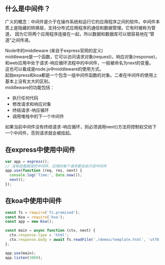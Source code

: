 ## 什么是中间件？
广义的概念：中间件是介于在操作系统和运行它的应用程序之间的软件。中间件本质上是隐藏的转换层，支持分布式应用程序的通信和数据管理。它有时被称为管道，
因为它将两个应用程序连接在一起，所以数据和数据库可以很容易地在“管道”之间传递。</br>

Node中的middleware (来自于express官网的定义)</br>
middleware是一个函数，它可以访问请求对象(request)，响应对象(response)，和web应用中处于请求-响应循环流程中的中间件，一般被命名为next的变量。</br>
这也可以看成是node.js中middleware的使用方式。</br>
起始express和koa都是一个包含一组中间件函数的对象。二者在中间件的使用上基本上没有太大的区别。</br>
middleware的功能包括：
* 执行任何代码
* 修改请求和响应对象
* 终结请求-响应循环
* 调用堆栈中的下一个中间件</br>

如果当前中间件没有终结请求-响应循环，则必须调用next()方法将控制权交给下一个中间件，否则请求就会被挂起。
## 在express中使用中间件
```javascript
var app = express();
// 没有挂载路径的中间件，应用的每个请求都会执行该中间件
app.use(function (req, res, next) {
  console.log('Time:', Date.now());
  next();
});
```
## 在koa中使用中间件
```javascript
const fs = require('fs.promised');
const Koa = require('koa');
const app = new Koa();

const main = async function (ctx, next) {
  ctx.response.type = 'html';
  ctx.response.body = await fs.readFile('./demos/template.html', 'utf8');
};

app.use(main);
app.listen(3000);
```



